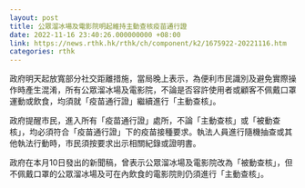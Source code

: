 ```yaml
---
layout: post
title: 公眾溜冰場及電影院明起維持主動查核疫苗通行證
date: 2022-11-16 23:40:26.000000000 +08:00
link: https://news.rthk.hk/rthk/ch/component/k2/1675922-20221116.htm
categories: rthk
---
```


政府明天起放寬部分社交距離措施，當局晚上表示，為便利市民識別及避免實際操作時產生混淆，所有公眾溜冰場及電影院，不論是否容許使用者或顧客不佩戴口罩運動或飲食，均須就「疫苗通行證」繼續進行「主動查核」。

政府提醒市民，進入所有「疫苗通行證」處所，不論「主動查核」或「被動查核」，均必須符合「疫苗通行證」下的疫苗接種要求。執法人員進行隨機抽查或其他執法行動時，巿民須按要求出示相關紀錄或證明書。

政府在本月10日發出的新聞稿，曾表示公眾溜冰場及電影院改為「被動查核」，但不佩戴口罩的公眾溜冰場及可在內飲食的電影院則仍須進行「主動查核」。
